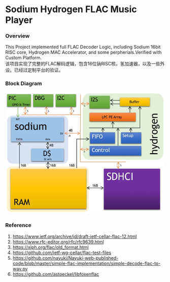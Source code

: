 # Sodium Hydrogen FLAC Music Player

### Overview

This Project implemented full FLAC Decoder Logic, including Sodium 16bit RISC core, Hydrogen MAC Accelerator, and some perpherials.Verified with Custom Platform.  
该项目实现了完整的FLAC解码逻辑，包含16位钠RISC核，氢加速器，以及一些外设。已经过定制平台的验证。

### Block Diagram

![SoC](https://github.com/AnterCreeper/NaH/blob/main/doc/soc.jpg?raw=true)

### Reference
1. https://www.ietf.org/archive/id/draft-ietf-cellar-flac-12.html
2. https://www.rfc-editor.org/rfc/rfc9639.html
3. https://xiph.org/flac/old_format.html
4. https://github.com/ietf-wg-cellar/flac-test-files
5. https://github.com/nayuki/Nayuki-web-published-code/blob/master/simple-flac-implementation/simple-decode-flac-to-wav.py
6. https://github.com/astoeckel/libfoxenflac
